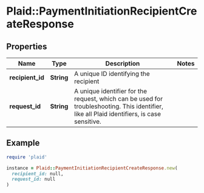 # Plaid::PaymentInitiationRecipientCreateResponse

## Properties

| Name | Type | Description | Notes |
| ---- | ---- | ----------- | ----- |
| **recipient_id** | **String** | A unique ID identifying the recipient |  |
| **request_id** | **String** | A unique identifier for the request, which can be used for troubleshooting. This identifier, like all Plaid identifiers, is case sensitive. |  |

## Example

```ruby
require 'plaid'

instance = Plaid::PaymentInitiationRecipientCreateResponse.new(
  recipient_id: null,
  request_id: null
)
```

